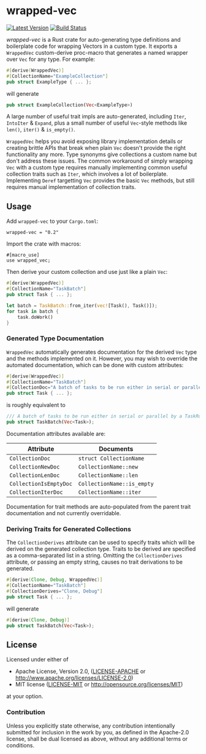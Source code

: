 wrapped-vec
===========
[![Latest Version](https://img.shields.io/crates/v/wrapped-vec.svg)](https://crates.io/crates/wrapped-vec)
[![Build Status](https://travis-ci.org/bobbo/wrapped-vec.svg?branch=master)](https://travis-ci.org/bobbo/wrapped-vec)

*wrapped-vec* is a Rust crate for auto-generating type definitions and boilerplate code for wrapping 
Vectors in a custom type. It exports a `WrappedVec` custom-derive proc-macro that generates a named
wrapper over `Vec` for any type. For example:

``` rust
#[derive(WrappedVec)]
#[CollectionName="ExampleCollection"]
pub struct ExampleType { ... };
```

will generate 

``` rust
pub struct ExampleCollection(Vec<ExampleType>)
```

A large number of useful trait impls are auto-generated, including `Iter`, `IntoIter` & `Expand`, plus a small
number of useful `Vec`-style methods like `len()`, `iter()` & `is_empty()`.

`WrappedVec` helps you avoid exposing library implementation details or creating brittle APIs that break when 
plain `Vec` doesn't provide the right functionality any more. Type synonyms give collections a custom name
but don't address these issues. The common workaround of simply wrapping `Vec` with a custom type requires
manually implementing common useful collection traits such as `Iter`, which involves a lot of boilerplate. 
Implementing `Deref` targetting `Vec` provides the basic `Vec` methods, but still requires manual implementation
of collection traits.

## Usage

Add `wrapped-vec` to your `Cargo.toml`:

```
wrapped-vec = "0.2"
```

Import the crate with macros:

```
#[macro_use]
use wrapped_vec;
```

Then derive your custom collection and use just like a plain `Vec`:

``` rust
#[derive(WrappedVec)]
#[CollectionName="TaskBatch"]
pub struct Task { ... };

let batch = TaskBatch::from_iter(vec![Task(), Task()]);
for task in batch {
    task.doWork()
}
```

### Generated Type Documentation

`WrappedVec` automatically generates documentation for the derived `Vec` type and the methods 
implemented on it. However, you may wish to override the automated documentation, which can
be done with custom attributes:

``` rust
#[derive(WrappedVec)]
#[CollectionName="TaskBatch"]
#[CollectionDoc="A batch of tasks to be run either in serial or parallel by a TaskRunner"]
pub struct Task { ... };
```

is roughly equivalent to 

``` rust
/// A batch of tasks to be run either in serial or parallel by a TaskRunner
pub struct TaskBatch(Vec<Task>);
```

Documentation attributes available are:

|Attribute|Documents|
|---------|---------|
|`CollectionDoc`|`struct CollectionName`|
|`CollectionNewDoc`|`CollectionName::new`|
|`CollectionLenDoc`|`CollectionName::len`|
|`CollectionIsEmptyDoc`|`CollectionName::is_empty`
|`CollectionIterDoc`|`CollectionName::iter`|

Documentation for trait methods are auto-populated from the parent trait documentation and not
currently overridable.

### Deriving Traits for Generated Collections

The `CollectionDerives` attribute can be used to specify traits which will be derived on the
generated collection type. Traits to be derived are specified as a comma-separated list in a
string. Omitting the `CollectionDerives` attribute, or passing an empty string, causes no trait
derivations to be generated.

``` rust
#[derive(Clone, Debug, WrappedVec)]
#[CollectionName="TaskBatch"]
#[CollectionDerives="Clone, Debug"]
pub struct Task { ... };
```

will generate

``` rust
#[derive(Clone, Debug)]
pub struct TaskBatch(Vec<Task>);
```

## License

Licensed under either of

 * Apache License, Version 2.0, ([LICENSE-APACHE](LICENSE-APACHE) or http://www.apache.org/licenses/LICENSE-2.0)
 * MIT license ([LICENSE-MIT](LICENSE-MIT) or http://opensource.org/licenses/MIT)

at your option.

### Contribution

Unless you explicitly state otherwise, any contribution intentionally submitted
for inclusion in the work by you, as defined in the Apache-2.0 license, shall be dual licensed as above, without any
additional terms or conditions.

